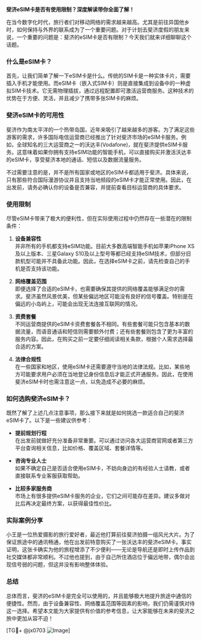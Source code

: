 **斐济eSIM卡是否有使用限制？深度解读带你全面了解！**

在当今数字化时代，旅行者们对移动网络的需求越来越高。尤其是前往异国他乡时，如何保持与外界的联系成为了一个重要问题。对于计划去斐济度假的朋友来说，一个重要的问题是：斐济的eSIM卡是否有限制？今天我们就来详细聊聊这个话题。

### 什么是eSIM卡？

首先，让我们简单了解一下eSIM卡是什么。传统的SIM卡是一种实体卡片，需要插入手机才能使用。而eSIM卡（嵌入式SIM卡）则是直接集成到设备中的一种虚拟SIM卡技术。它无需物理插拔，通过远程配置即可激活运营商服务。这种技术的优势在于方便、灵活，并且减少了携带多张SIM卡的麻烦。

### 斐济eSIM卡的可用性

斐济作为南太平洋的一个热带岛国，近年来吸引了越来越多的游客。为了满足这些游客的需求，许多国际电信运营商已经推出了针对斐济市场的eSIM卡服务。例如，全球知名的三大运营商之一的沃达丰(Vodafone)，就在斐济提供eSIM卡服务。这意味着如果你拥有支持eSIM功能的智能手机，可以直接购买并激活沃达丰的eSIM卡，享受斐济本地的通话、短信以及数据流量服务。

不过需要注意的是，并不是所有国家或地区的eSIM卡都适用于斐济。具体来说，只有那些符合国际漫游协议并且支持当地频段的eSIM卡才能正常使用。因此，在出发前，请务必确认你的设备是否兼容，并提前查看目标运营商的具体要求。

### 使用限制

尽管eSIM卡带来了极大的便利性，但在实际使用过程中仍然存在一些潜在的限制条件：

1. **设备兼容性**  
   并非所有的手机都支持eSIM功能。目前大多数高端智能手机如苹果iPhone XS及以上版本、三星Galaxy S10及以上型号等都已经支持eSIM技术，但部分旧款机型可能并不具备此功能。因此，在选择eSIM卡之前，请先检查自己的手机是否支持该功能。

2. **网络覆盖范围**  
   即便选择了合适的eSIM卡，也需要确保其提供的网络覆盖能够满足你的需求。斐济虽然风景优美，但某些偏远地区可能没有良好的信号覆盖。特别是在偏远的小岛屿上，可能会出现无法连接互联网的情况。

3. **资费套餐**  
   不同运营商提供的eSIM卡资费套餐各不相同。有些套餐可能只包含基本的数据流量，而语音通话和短信则需要额外付费；还有些套餐则包含了更为丰富的服务内容。因此，在购买之前一定要仔细阅读相关条款，根据个人需求选择最合适的方案。

4. **法律合规性**  
   在一些国家和地区，使用eSIM卡还需要遵守当地的法律法规。比如，某些地方可能要求用户必须在当地登记身份信息后才能正式开通服务。因此，在使用斐济eSIM卡时也需注意这一点，以免造成不必要的麻烦。

### 如何选购斐济eSIM卡？

既然了解了上述几点注意事项，那么接下来就是如何挑选一款适合自己的斐济eSIM卡了。以下是一些建议供参考：

- **提前规划行程**  
  在出发前就做好充分准备非常重要。可以通过访问各大运营商官网或者第三方平台查询相关信息，比如价格、覆盖区域、套餐详情等。

- **咨询专业人士**  
  如果不确定自己是否适合使用eSIM卡，不妨向身边的有经验人士请教，或者直接联系专业客服获取帮助。

- **比较多家服务商**  
  市场上有很多提供eSIM卡服务的企业，它们之间可能存在差异。建议多做对比后再决定最终方案，以获得最佳性价比。

### 实际案例分享

小王是一位热爱摄影的旅行爱好者，最近他打算前往斐济拍摄一组风光大片。为了保证旅途中的通讯畅通，他在出发前特意购买了一张沃达丰的斐济eSIM卡。事实证明，这张卡确实为他的旅程增添了不少便利——无论是导航还是即时上传作品到社交媒体都非常顺利。不过他也提到，由于自己所住酒店位于偏远地带，偶尔会出现信号弱的问题，但这并没有影响整体体验。

### 总结

总体而言，斐济的eSIM卡是完全可以使用的，并且能够极大地提升旅途中通信的便捷性。然而，由于设备兼容性、网络覆盖范围等因素的影响，我们仍需谨慎对待这一选择。希望本文能为大家提供有价值的参考信息，让大家能够在未来的斐济之旅中更加从容不迫！

[TG💪+ @jx0703 ![Image](https://github.com/user-attachments/assets/dbca1d08-cadb-493c-b0ec-ad6f7a83f270)]